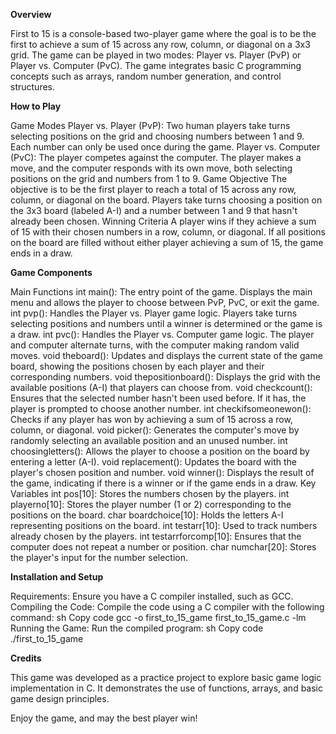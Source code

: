 **Overview**

First to 15 is a console-based two-player game where the goal is to be the first to achieve a sum of 15 across any row, column, or diagonal on a 3x3 grid. The game can be played in two modes: Player vs. Player (PvP) or Player vs. Computer (PvC). The game integrates basic C programming concepts such as arrays, random number generation, and control structures.

**How to Play**

Game Modes
Player vs. Player (PvP): Two human players take turns selecting positions on the grid and choosing numbers between 1 and 9. Each number can only be used once during the game.
Player vs. Computer (PvC): The player competes against the computer. The player makes a move, and the computer responds with its own move, both selecting positions on the grid and numbers from 1 to 9.
Game Objective
The objective is to be the first player to reach a total of 15 across any row, column, or diagonal on the board.
Players take turns choosing a position on the 3x3 board (labeled A-I) and a number between 1 and 9 that hasn't already been chosen.
Winning Criteria
A player wins if they achieve a sum of 15 with their chosen numbers in a row, column, or diagonal.
If all positions on the board are filled without either player achieving a sum of 15, the game ends in a draw.

**Game Components**

Main Functions
int main(): The entry point of the game. Displays the main menu and allows the player to choose between PvP, PvC, or exit the game.
int pvp(): Handles the Player vs. Player game logic. Players take turns selecting positions and numbers until a winner is determined or the game is a draw.
int pvc(): Handles the Player vs. Computer game logic. The player and computer alternate turns, with the computer making random valid moves.
void theboard(): Updates and displays the current state of the game board, showing the positions chosen by each player and their corresponding numbers.
void thepositionboard(): Displays the grid with the available positions (A-I) that players can choose from.
void checkcount(): Ensures that the selected number hasn't been used before. If it has, the player is prompted to choose another number.
int checkifsomeonewon(): Checks if any player has won by achieving a sum of 15 across a row, column, or diagonal.
void picker(): Generates the computer's move by randomly selecting an available position and an unused number.
int choosingletters(): Allows the player to choose a position on the board by entering a letter (A-I).
void replacement(): Updates the board with the player's chosen position and number.
void winner(): Displays the result of the game, indicating if there is a winner or if the game ends in a draw.
Key Variables
int pos[10]: Stores the numbers chosen by the players.
int playerno[10]: Stores the player number (1 or 2) corresponding to the positions on the board.
char boardchoice[10]: Holds the letters A-I representing positions on the board.
int testarr[10]: Used to track numbers already chosen by the players.
int testarrforcomp[10]: Ensures that the computer does not repeat a number or position.
char numchar[20]: Stores the player's input for the number selection.

**Installation and Setup**

Requirements: Ensure you have a C compiler installed, such as GCC.
Compiling the Code: Compile the code using a C compiler with the following command:
sh
Copy code
gcc -o first_to_15_game first_to_15_game.c -lm
Running the Game: Run the compiled program:
sh
Copy code
./first_to_15_game

**Credits**

This game was developed as a practice project to explore basic game logic implementation in C. It demonstrates the use of functions, arrays, and basic game design principles.

Enjoy the game, and may the best player win!
